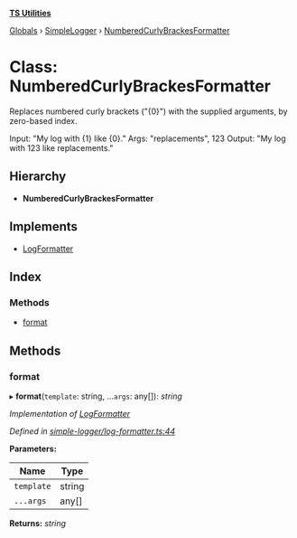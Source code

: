 **[TS Utilities](../README.md)**

[Globals](../README.md) › [SimpleLogger](../modules/simplelogger.md) › [NumberedCurlyBrackesFormatter](simplelogger.numberedcurlybrackesformatter.md)

# Class: NumberedCurlyBrackesFormatter

Replaces numbered curly brackets ("{0}") with the supplied arguments, by zero-based index.

Input: "My log with {1} like {0}."
Args: "replacements", 123
Output: "My log with 123 like replacements."

## Hierarchy

* **NumberedCurlyBrackesFormatter**

## Implements

* [LogFormatter](../interfaces/simplelogger.logformatter.md)

## Index

### Methods

* [format](simplelogger.numberedcurlybrackesformatter.md#format)

## Methods

###  format

▸ **format**(`template`: string, ...`args`: any[]): *string*

*Implementation of [LogFormatter](../interfaces/simplelogger.logformatter.md)*

*Defined in [simple-logger/log-formatter.ts:44](https://github.com/Juraji/ts-utilities/blob/7643b75/src/simple-logger/log-formatter.ts#L44)*

**Parameters:**

Name | Type |
------ | ------ |
`template` | string |
`...args` | any[] |

**Returns:** *string*